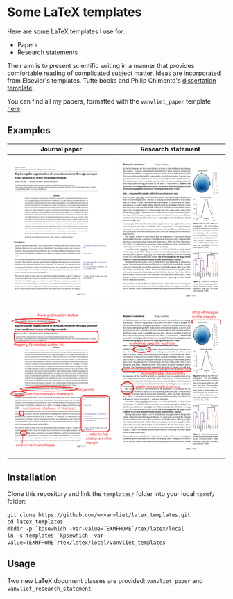 # Some LaTeX templates

Here are some LaTeX templates I use for:

 - Papers
 - Research statements

Their aim is to present scientific writing in a manner that provides comfortable reading of complicated subject matter.
Ideas are incorporated from Elsevier's templates, Tufte books and Philip Chimento's [dissertation template](https://github.com/ptomato/dissertation).

You can find all my papers, formatted with the `vanvliet_paper` template [here](https://users.aalto.fi/~vanvlm1).

## Examples

Journal paper | Research statement
--------------|-------------------
![Example of the paper document class](screenshots/paper1_thumb.png) | ![Example of the research statement document class](screenshots/research_statement1_thumb.png)
![Features of paper document class](screenshots/paper1_thumb_annotated.png) | ![Features of the research statement document class](screenshots/research_statement1_thumb_annotated.png)

## Installation

Clone this repository and link the `templates/` folder into your local `texmf/` folder:

```
git clone https://github.com/wmvanvliet/latex_templates.git 
cd latex_templates
mkdir -p `kpsewhich -var-value=TEXMFHOME`/tex/latex/local
ln -s templates `kpsewhich -var-value=TEXMFHOME`/tex/latex/local/vanvliet_templates
```

## Usage

Two new LaTeX document classes are provided: `vanvliet_paper` and `vanvliet_research_statement`.
